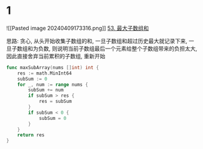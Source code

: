 # 1
![[Pasted image 20240409173316.png]]
[53. 最大子数组和](https://leetcode.cn/problems/maximum-subarray/)

思路: 贪心, 从头开始收集子数组的和, 一旦子数组和超过历史最大就记录下来, 一旦子数组和为负数, 则说明当前子数组最后一个元素给整个子数组带来的负担太大, 因此直接舍弃当前累积的子数组, 重新开始
```go
func maxSubArray(nums []int) int {
	res := math.MinInt64
	subSum := 0
	for _, num := range nums {
		subSum += num
		if subSum > res {
			res = subSum
		}
		if subSum < 0 {
			subSum = 0
		}
	}
	return res
}
```